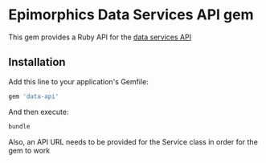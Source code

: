 # Epimorphics Data Services API gem

This gem provides a Ruby API for the [data services API](https://github.com/epimorphics/data-API/wiki)

## Installation

Add this line to your application's Gemfile:

```ruby
gem 'data-api'
```

And then execute:

```sh
bundle
```

Also, an API URL needs to be provided for the Service class in order for the gem
to work
